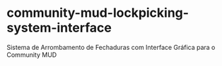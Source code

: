 # community-mud-lockpicking-system-interface
Sistema de Arrombamento de Fechaduras com Interface Gráfica para o Community MUD
